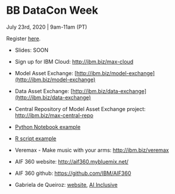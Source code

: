 # BB DataCon Week

July 23rd, 2020 | 9am-11am (PT)

Register [here](https://bbdataconweek.com.br/tendencias-na-area-de-inteligencia-artificial-diretamente-do-codait-ibm-vale-do-silicio).

- Slides: SOON

- Sign up for IBM Cloud: http://ibm.biz/max-cloud

- Model Asset Exchange: [http://ibm.biz/model-exchange](http://ibm.biz/model-exchange)

- Data Asset Exchange: [http://ibm.biz/data-exchange](http://ibm.biz/data-exchange)

- Central Repository of Model Asset Exchange project: http://ibm.biz/max-central-repo

- [Python Notebook example](http://ibm.biz/max-notebook)

- [R script example](https://github.com/CODAIT/presentations/blob/master/talks/2019-11-08_Rday-Medellin/object_detector.R)

- Veremax - Make music with your arms: http://ibm.biz/veremax

- AIF 360 website: http://aif360.mybluemix.net/

- AIF 360 github: https://github.com/IBM/AIF360

- Gabriela de Queiroz: [website](https://k-roz.com/), [AI Inclusive](https://ai-inclusive.org)
